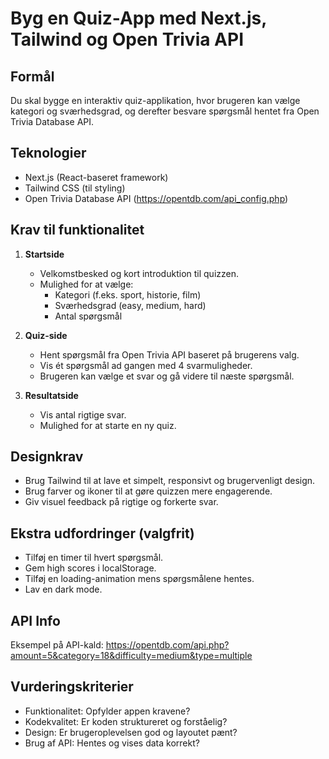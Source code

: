 # Byg en Quiz-App med Next.js, Tailwind og Open Trivia API

## Formål
Du skal bygge en interaktiv quiz-applikation, hvor brugeren kan vælge kategori og sværhedsgrad, og derefter besvare spørgsmål hentet fra Open Trivia Database API.

## Teknologier
- Next.js (React-baseret framework)
- Tailwind CSS (til styling)
- Open Trivia Database API (https://opentdb.com/api_config.php)

## Krav til funktionalitet

1. **Startside**
   - Velkomstbesked og kort introduktion til quizzen.
   - Mulighed for at vælge:
     - Kategori (f.eks. sport, historie, film)
     - Sværhedsgrad (easy, medium, hard)
     - Antal spørgsmål

2. **Quiz-side**
   - Hent spørgsmål fra Open Trivia API baseret på brugerens valg.
   - Vis ét spørgsmål ad gangen med 4 svarmuligheder.
   - Brugeren kan vælge et svar og gå videre til næste spørgsmål.

3. **Resultatside**
   - Vis antal rigtige svar.
   - Mulighed for at starte en ny quiz.

## Designkrav
- Brug Tailwind til at lave et simpelt, responsivt og brugervenligt design.
- Brug farver og ikoner til at gøre quizzen mere engagerende.
- Giv visuel feedback på rigtige og forkerte svar.

## Ekstra udfordringer (valgfrit)
- Tilføj en timer til hvert spørgsmål.
- Gem high scores i localStorage.
- Tilføj en loading-animation mens spørgsmålene hentes.
- Lav en dark mode.

## API Info
Eksempel på API-kald:
https://opentdb.com/api.php?amount=5&category=18&difficulty=medium&type=multiple

## Vurderingskriterier
- Funktionalitet: Opfylder appen kravene?
- Kodekvalitet: Er koden struktureret og forståelig?
- Design: Er brugeroplevelsen god og layoutet pænt?
- Brug af API: Hentes og vises data korrekt?
